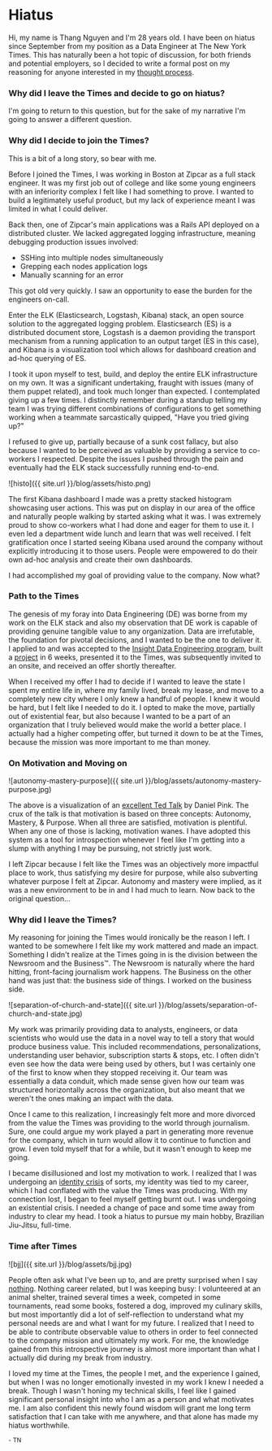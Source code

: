 # Hiatus

Hi, my name is Thang Nguyen and I'm 28 years old. I have been on hiatus since September from my position as a Data Engineer at The New York Times. This has naturally been a hot topic of discussion, for both friends and potential employers, so I decided to write a formal post on my reasoning for anyone interested in my [thought process](https://zenpencils.com/comic/128-bill-watterson-a-cartoonists-advice/). 

### Why did I leave the Times and decide to go on hiatus? 

I'm going to return to this question, but for the sake of my narrative I'm going to answer a different question.

### Why did I decide to join the Times? 

This is a bit of a long story, so bear with me. 

Before I joined the Times, I was working in Boston at Zipcar as a full stack engineer. It was my first job out of college and like some young engineers with an inferiority complex I felt like I had something to prove. I wanted to build a legitimately useful product, but my lack of experience meant I was limited in what I could deliver.

Back then, one of Zipcar's main applications was a Rails API deployed on a distributed cluster. We lacked aggregated logging infrastructure, meaning debugging production issues involved: 

- SSHing into multiple nodes simultaneously
- Grepping each nodes application logs
- Manually scanning for an error

This got old very quickly. I saw an opportunity to ease the burden for the engineers on-call. 

Enter the ELK (Elasticsearch, Logstash, Kibana) stack, an open source solution to the aggregated logging problem. Elasticsearch (ES) is a distributed document store, Logstash is a daemon providing the transport mechanism from a running application to an output target (ES in this case), and Kibana is a visualization tool which allows for dashboard creation and ad-hoc querying of ES. 

I took it upon myself to test, build, and deploy the entire ELK infrastructure on my own. It was a significant undertaking, fraught with issues (many of them puppet related), and took much longer than expected. I contemplated giving up a few times. I distinctly remember during a standup telling my team I was trying different combinations of configurations to get something working when a teammate sarcastically quipped, "Have you tried giving up?"

I refused to give up, partially because of a sunk cost fallacy, but also because I wanted to be perceived as valuable by providing a service to co-workers I respected. Despite the issues I pushed through the pain and eventually had the ELK stack successfully running end-to-end. 

![histo]({{ site.url }}/blog/assets/histo.png)

The first Kibana dashboard I made was a pretty stacked histogram showcasing user actions. This was put on display in our area of the office and naturally people walking by started asking what it was. I was extremely proud to show co-workers what I had done and eager for them to use it. I even led a department wide lunch and learn that was well received. I felt gratification once I started seeing Kibana used around the company without explicitly introducing it to those users. People were empowered to do their own ad-hoc analysis and create their own dashboards. 

I had accomplished my goal of providing value to the company. Now what? 

### Path to the Times 

The genesis of my foray into Data Engineering (DE) was borne from my work on the ELK stack and also my observation that DE work is capable of providing genuine tangible value to any organization. Data are irrefutable, the foundation for pivotal decisions, and I wanted to be the one to deliver it. I applied to and was accepted to the [Insight Data Engineering program](https://www.insightdataengineering.com/), built a [project]([http://thangnguyen.us/insight](http://thangnguyen.us/insight)) in 6 weeks, presented it to the Times, was subsequently invited to an onsite, and received an offer shortly thereafter. 

When I received my offer I had to decide if I wanted to leave the state I spent my entire life in, where my family lived, break my lease, and move to a completely new city where I only knew a handful of people. I knew it would be hard, but I felt like I needed to do it. I opted to make the move, partially out of existential fear, but also because I wanted to be a part of an organization that I truly believed would make the world a better place. I actually had a higher competing offer, but turned it down to be at the Times, because the mission was more important to me than money.

### On Motivation and Moving on

![autonomy-mastery-purpose]({{ site.url }}/blog/assets/autonomy-mastery-purpose.jpg)

The above is a visualization of an [excellent Ted Talk](https://www.youtube.com/watch?v=rrkrvAUbU9Y) by Daniel Pink. The crux of the talk is that motivation is based on three concepts: Autonomy, Mastery, & Purpose. When all three are satisfied, motivation is plentiful. When any one of those is lacking, motivation wanes. I have adopted this system as a tool for introspection whenever I feel like I'm getting into a slump with anything I may be pursuing, not strictly just work.

I left Zipcar because I felt like the Times was an objectively more impactful place to work, thus satisfying my desire for purpose, while also subverting whatever purpose I felt at Zipcar. Autonomy and mastery were implied, as it was a new environment to be in and I had much to learn. Now back to the original question...

### Why did I leave the Times? 

My reasoning for joining the Times would ironically be the reason I left. I wanted to be somewhere I felt like my work mattered and made an impact. Something I didn't realize at the Times going in is the division between the Newsroom and the Business™. The Newsroom is naturally where the hard hitting, front-facing journalism work happens. The Business on the other hand was just that: the business side of things. I worked on the business side.

![separation-of-church-and-state]({{ site.url }}/blog/assets/separation-of-church-and-state.jpg)

My work was primarily providing data to analysts, engineers, or data scientists who would use the data in a novel way to tell a story that would produce business value. This included recommendations, personalizations, understanding user behavior, subscription starts & stops, etc. I often didn't even see how the data were being used by others, but I was certainly one of the first to know when they stopped receiving it. Our team was essentially a data conduit, which made sense given how our team was structured horizontally across the organization, but also meant that we weren't the ones making an impact with the data. 

Once I came to this realization, I increasingly felt more and more divorced from the value the Times was providing to the world through journalism. Sure, one could argue my work played a part in generating more revenue for the company, which in turn would allow it to continue to function and grow. I even told myself that for a while, but it wasn't enough to keep me going. 

I became disillusioned and lost my motivation to work. I realized that I was undergoing an [identity crisis](https://www.huffpost.com/entry/self-identity_b_1128731) of sorts, my identity was tied to my career, which I had conflated with the value the Times was producing. With my connection lost, I began to feel myself getting burnt out. I was undergoing an existential crisis. I needed a change of pace and some time away from industry to clear my head. I took a hiatus to pursue my main hobby, Brazilian Jiu-Jitsu, full-time. 

### Time after Times

![bjj]({{ site.url }}/blog/assets/bjj.jpg)

People often ask what I've been up to, and are pretty surprised when I say [nothing](https://www.nytimes.com/2019/04/29/smarter-living/the-case-for-doing-nothing.html). Nothing career related, but I was keeping busy: I volunteered at an animal shelter, trained several times a week, competed in some tournaments, read some books, fostered a dog, improved my culinary skills, but most importantly did a lot of self-reflection to understand what my personal needs are and what I want for my future. I realized that I need to be able to contribute observable value to others in order to feel connected to the company mission and ultimately my work. For me, the knowledge gained from this introspective journey is almost more important than what I actually did during my break from industry.

I loved my time at the Times, the people I met, and the experience I gained, but when I was no longer emotionally invested in my work I knew I needed a break. Though I wasn't honing my technical skills, I feel like I gained significant personal insight into who I am as a person and what motivates me. I am also confident this newly found wisdom will grant me long term satisfaction that I can take with me anywhere, and that alone has made my hiatus worthwhile.

<sub>- TN</sub> 
